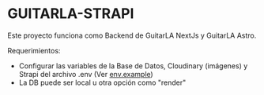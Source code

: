 # GUITARLA-STRAPI

Este proyecto funciona como Backend de GuitarLA NextJs y GuitarLA Astro.

Requerimientos:
- Configurar las variables de la Base de Datos, Cloudinary (imágenes) y Strapi del archivo .env (Ver [env.example](./.env.example))
- La DB puede ser local u otra opción como "render"
